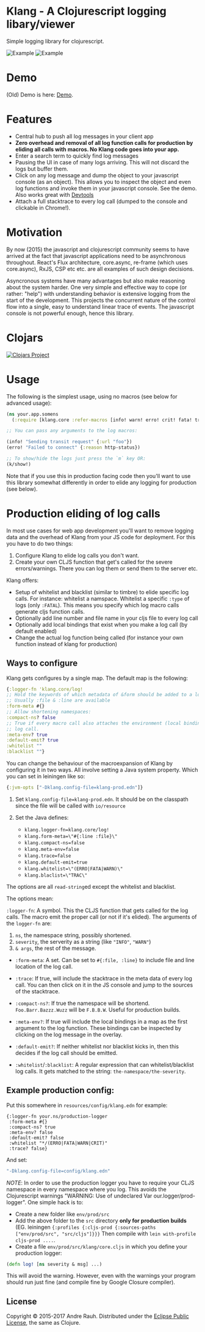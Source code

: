 # Klang - A Clojurescript logging libary/viewer

Simple logging library for clojurescript.

![Example](https://github.com/rauhs/klang/blob/master/docs/img/example.png)
![Example](https://github.com/rauhs/klang/blob/master/docs/img/demo_console.png)

# Demo
(Old) Demo is here: [Demo][].

# Features

* Central hub to push all log messages in your client app
* **Zero overhead and removal of all log function calls for production by eliding
  all calls with macros. No Klang code goes into your app.**
* Enter a search term to quickly find log messages
* Pausing the UI in case of many logs arriving. This will not discard
  the logs but buffer them.
* Click on any log message and dump the object to your javascript console (as an
  object). This allows you to inspect the object and even log functions and
  invoke them in your javascript console. See the demo.
  Also works great with [Devtools](https://github.com/binaryage/cljs-devtools)
* Attach a full stacktrace to every log call (dumped to the console and clickable
  in Chrome!).

# Motivation
By now (2015) the javascript and clojurescript community seems to have arrived
at the fact that javascript applications need to be asynchronous throughout.
React's Flux architecture, core.async, re-frame (which uses core.async), RxJS,
CSP etc etc. are all examples of such design decisions.

Asyncronous systems have many advantages but also make reasoning about the
system harder.
One very simple and effective way to cope (or rather: "help") with understanding
behavior is extensive logging from the start of the development.
This projects the concurrent nature of the control flow into a single, easy to
understand linear trace of events.
The javascript console is not powerful enough, hence this library.

# Clojars

[![Clojars Project](http://clojars.org/klang/latest-version.svg)](http://clojars.org/klang)

# Usage

The following is the simplest usage, using no macros (see below for advanced
usage):
```clj
(ns your.app.somens
  (:require [klang.core :refer-macros [info! warn! erro! crit! fata! trac!]]))

;; You can pass any arguments to the log macros:

(info! "Sending transit request" {:url "foo"})
(erro! "Failed to connect" {:reason http-status})

;; To show/hide the logs just press the `m` key OR:
(k/show!)
```

Note that if you use this in production facing code then you'll want
to use this library somewhat differently in order to elide any logging
for production (see below).

# Production eliding of log calls
In most use cases for web app development you'll want to remove logging data and
the overhead of Klang from your JS code for deployment.
For this you have to do two things:

1. Configure Klang to elide log calls you don't want.
2. Create your own CLJS function that get's called for the severe errors/warnings.
   There you can log them or send them to the server etc.

Klang offers:

* Setup of whitelist and blacklist (similar to timbre) to elide specific log
  calls. For instance: whitelist a namspace. Whitelist a specific `:type` of
  logs (only `:FATAL`). This means you specify which log macro calls generate
  cljs function calls.
* Optionally add line number and file name in your cljs file to every log call
* Optionally add local bindings that exist when you make a log call (by default
  enabled)
* Change the actual log function being called (for instance your own function
  instead of klang for production)

## Ways to configure

Klang gets configures by a single map. The default map is the following:

```clj
{:logger-fn 'klang.core/log!
;; Hold the keywords of which metadata of &form should be added to a log! call
;; Usually :file & :line are available
:form-meta #{}
;; Allow shortening namespaces:
:compact-ns? false
;; True if every macro call also attaches the environment (local bindings) to a
;; log call.
:meta-env? true
:default-emit? true
:whitelist ""
:blacklist ""}
```

You can change the behaviour of the macroexpansion of Klang by configuring it in
two ways.  All involve setting a Java system property.
Which you can set in leiningen like so:

```clj
{:jvm-opts ["-Dklang.config-file=klang-prod.edn"]}
```

1. Set  `klang.config-file=klang-prod.edn`. It should be on the classpath since
   the file will be called with `io/resource`
2. Set the Java defines:

   - `klang.logger-fn=klang.core/log!`
   - `klang.form-meta=\"#{:line :file}\"`
   - `klang.compact-ns=false`
   - `klang.meta-env=false`
   - `klang.trace=false`
   - `klang.default-emit=true`
   - `klang.whitelist=\"(ERRO|FATA|WARN)\"`
   - `klang.blaclist=\"TRAC\"`

The options are all `read-string`ed except the whitelist and blacklist.

The options mean:

`:logger-fn`: A symbol. This the CLJS function that gets called for the log calls. The
macro emit the proper call (or not if it's elided). 
The arguments of the `logger-fn` are:

1. `ns`, the namespace string, possibly shortened.
2. `severity`, the serverity as a string (like `"INFO"`, `"WARN"`)
3. `& args`, the rest of the message.

- `:form-meta`: A set. Can be set to `#{:file, :line}` to include file and line location
of the log call.

- `:trace`: If true, will include the stacktrace in the meta data of every log call.
You can then click on it in the JS console and jump to the sources of the stacktrace.

- `:compact-ns?`: If true the namespace will be shortend. `Foo.Barr.Bazzz.Wuzz`
will be `F.B.B.W`. Useful for production builds.

- `:meta-env?`: If true will include the local bindings in a map as the first
argument to the log function. These bindings can be inspected by clicking on
the log message in the overlay.

- `:default-emit?`: If neither whitelist nor blacklist kicks in, then this
decides if the log call should be emitted.

- `:whitelist`/`:blacklist`: A regular expression that can whitelist/blacklist
log calls. It gets matched to the string: `the-namespace/the-severity`.

## Example production config:

Put this somewhere in `resources/config/klang.edn` for example:

```
{:logger-fn your.ns/production-logger
 :form-meta #{}
 :compact-ns? true
 :meta-env? false
 :default-emit? false
 :whitelist "*/(ERRO|FATA|WARN|CRIT)"
 :trace? false}
 ```
 
 And set:
```clj
"-Dklang.config-file=config/klang.edn"
```

*NOTE*: In order to use the production logger you have to require your CLJS
namespace in every namespace where you log. This avoids the Clojurescript
warnings "WARNING: Use of undeclared Var our.logger/prod-logger".
One simple hack is to:

- Create a new folder like `env/prod/src`
- Add the above folder to the `src` directory **only for production builds**
  (EG. leiningen `{:profiles {:cljs-prod {:sources-paths ["env/prod/src", "src/cljs"]}}}`
  Then compile with `lein with-profile cljs-prod ....`.
- Create a file `env/prod/src/klang/core.cljs` in which you define your production
  logger:
```clj
(defn log! [ns severity & msg] ...)
```
This will avoid the warning. However, even with the warnings your program should
run just fine (and compile fine by Google Closure compiler).

## License

Copyright &copy; 2015-2017 Andre Rauh. Distributed under the
[Eclipse Public License][], the same as Clojure.


[Eclipse Public License]: <https://raw2.github.com/rauhs/klang/master/LICENSE>
[Wiki Macros]: <https://github.com/rauhs/klang/wiki/Flexible-macros-recipe>
[Demo]: <http://arauh.net/projects/klang/>


